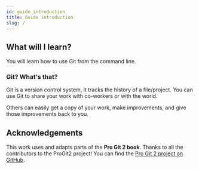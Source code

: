 ```yaml
---
id: guide_introduction
title: Guide introduction
slug: /
---
```


## What will I learn?

You will learn how to use Git from the command line.

### Git? What's that?

Git is a version control system, it tracks the history of a file/project.
You can use Git to share your work with co-workers or with the world.

Others can easily get a copy of your work, make improvements, and give those improvements back to you.

## Acknowledgements

This work uses and adapts parts of the **Pro Git 2 book**.
Thanks to all the contributors to the ProGit2 project!
You can find the [Pro Git 2 project on GitHub](https://github.com/progit/progit2).
